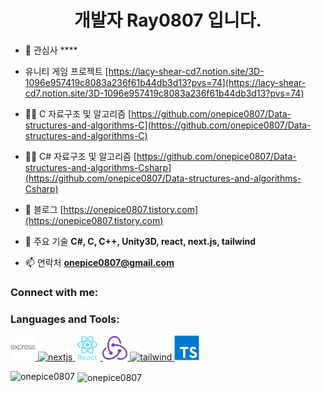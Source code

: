 <h1 align="center">개발자 Ray0807 입니다.</h1>


- 🌱 관심사 ****

- 유니티 게임 프로젝트 [https://lacy-shear-cd7.notion.site/3D-1096e957419c8083a236f61b44db3d13?pvs=74](https://lacy-shear-cd7.notion.site/3D-1096e957419c8083a236f61b44db3d13?pvs=74)

- 👨‍💻 C 자료구조 및 알고리즘 [https://github.com/onepice0807/Data-structures-and-algorithms-C](https://github.com/onepice0807/Data-structures-and-algorithms-C)

- 👨‍💻 C# 자료구조 및 알고리즘 [https://github.com/onepice0807/Data-structures-and-algorithms-Csharp](https://github.com/onepice0807/Data-structures-and-algorithms-Csharp)

- 📝 블로그 [https://onepice0807.tistory.com](https://onepice0807.tistory.com)

- 💬 주요 기술 **C#, C, C++, Unity3D, react, next.js, tailwind**

- 📫 연락처 **onepice0807@gmail.com**

<h3 align="left">Connect with me:</h3>

<h3 align="left">Languages and Tools:</h3>
<p align="left"> <a href="https://expressjs.com" target="_blank" rel="noreferrer"> <img src="https://raw.githubusercontent.com/devicons/devicon/master/icons/express/express-original-wordmark.svg" alt="express" width="40" height="40"/> <a href="https://nextjs.org/" target="_blank" rel="noreferrer"> <img src="https://cdn.worldvectorlogo.com/logos/nextjs-2.svg" alt="nextjs" width="40" height="40"/> </a> <a href="https://reactjs.org/" target="_blank" rel="noreferrer"> <img src="https://raw.githubusercontent.com/devicons/devicon/master/icons/react/react-original-wordmark.svg" alt="react" width="40" height="40"/> </a> <a href="https://redux.js.org" target="_blank" rel="noreferrer"> <img src="https://raw.githubusercontent.com/devicons/devicon/master/icons/redux/redux-original.svg" alt="redux" width="40" height="40"/> </a> <a href="https://tailwindcss.com/" target="_blank" rel="noreferrer"> <img src="https://www.vectorlogo.zone/logos/tailwindcss/tailwindcss-icon.svg" alt="tailwind" width="40" height="40"/> </a> <a href="https://www.typescriptlang.org/" target="_blank" rel="noreferrer"> <img src="https://raw.githubusercontent.com/devicons/devicon/master/icons/typescript/typescript-original.svg" alt="typescript" width="40" height="40"/> </a> </p>

<p><img align="left" src="https://github-readme-stats.vercel.app/api/top-langs?username=onepice0807&show_icons=true&locale=en&layout=compact" alt="onepice0807" /></p>

<p>&nbsp;<img align="center" src="https://github-readme-stats.vercel.app/api?username=onepice0807&show_icons=true&locale=en" alt="onepice0807" /></p>
